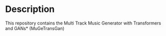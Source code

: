 # Description
This repository contains the Multi Track Music Generator with Transformers and GANs* (MuGeTransGan)
